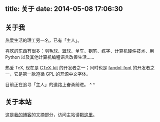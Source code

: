 title: 关于
date: 2014-05-08 17:06:30
---

## 关于我
热爱生活的理工男一名，已有「主人」。

喜欢的东西有很多：羽毛球、篮球、单车、钢笔、练字、计算机硬件技术、用 Python 以及其他计算机编程语言改善生活……

热爱 TeX, 现在是 [CTeX-kit](https://code.google.com/p/ctex-kit/) 的开发者之一；同时也是 [fandol-font](https://code.google.com/p/fandol-font/) 的开发者之一，它是第一款遵循 GPL 的开源中文字体。

目前正在追寻「主人」的道路上奋勇前进。 ^ ^

## 关于本站

这是[我的博客][blog]的文摘部分，访问主站请戳[这里][blog]。

[blog]: http://liam0205.me
